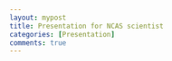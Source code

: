 ```yaml
---
layout: mypost
title: Presentation for NCAS scientist
categories: [Presentation]
comments: true
---
```


<div id="adobe-dc-view" style="height: 520px; "></div>
<script src="https://documentcloud.adobe.com/view-sdk/main.js"></script>
<script type="text/javascript">
	document.addEventListener("adobe_dc_view_sdk.ready", function(){
		var adobeDCView = new AdobeDC.View({clientId: "a54b021b77f94e2fb4bc0ce20f4403b4", divId: "adobe-dc-view"});
		adobeDCView.previewFile({
			content:{location: {url: "SAE-018552-NCAS.pdf"}},
			metaData:{fileName: "SAE-018552-NCAS.pdf"}
		}, {embedMode: "SIZED_CONTAINER"});
	});
</script>
